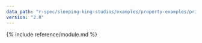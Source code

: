 ```yaml
---
data_path: "r-spec/sleeping-king-studios/examples/property-examples/private-properties"
version: "2.8"
---
```


{% include reference/module.md %}
